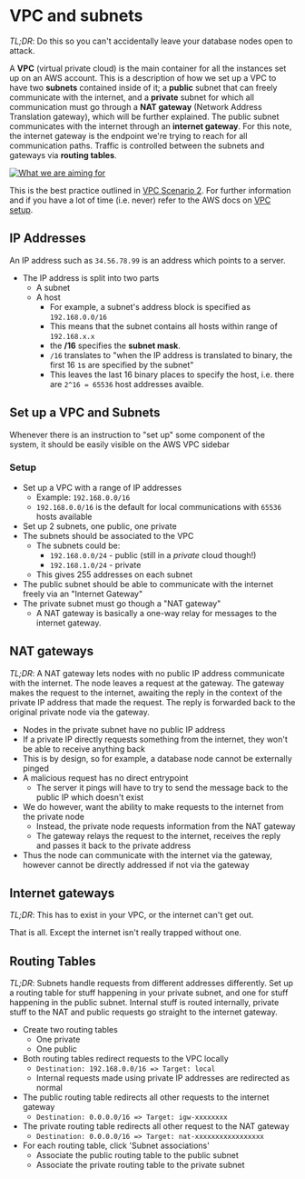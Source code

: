 # VPC and subnets

_TL;DR_: Do this so you can't accidentally leave your database nodes open to attack.

A **VPC** (virtual private cloud) is the main container for all the instances set up on an AWS account.
This is a description of how we set up a VPC to have two **subnets** contained inside of it;
a **public** subnet that can freely communicate with the internet, and a **private** subnet
for which all communication must go through a **NAT gateway** (Network Address Translation gateway), which will be further explained.
The public subnet communicates with the internet through an **internet gateway**.
For this note, the internet gateway is the endpoint we're trying to reach for all communication paths.
Traffic is controlled between the subnets and gateways via **routing tables**.

[![What we are aiming for](http://docs.aws.amazon.com/AmazonVPC/latest/UserGuide/images/nat-gateway-diagram.png)](http://docs.aws.amazon.com/AmazonVPC/latest/UserGuide/VPC_Scenario2.html)

This is the best practice outlined in [VPC Scenario 2](http://docs.aws.amazon.com/AmazonVPC/latest/UserGuide/VPC_Scenario2.html). For further information and if you have a lot of time (i.e. never) refer to the AWS docs on [VPC setup](http://docs.aws.amazon.com/AmazonVPC/latest/UserGuide/VPC_Introduction.html).

## IP Addresses

An IP address such as `34.56.78.99` is an address which points to a server.

 - The IP address is split into two parts
   - A subnet
   - A host
     - For example, a subnet's address block is specified as `192.168.0.0/16`
     - This means that the subnet contains all hosts within range of `192.168.x.x`
     - the **/16** specifies the **subnet mask**.
     - `/16` translates to "when the IP address is translated to binary, the first
     16 `1`s are specified by the subnet"
     - This leaves the last 16 binary places to specify the host, i.e. there are
     `2^16 = 65536` host addresses avaible.

## Set up a VPC and Subnets

Whenever there is an instruction to "set up" some component of the system, it
should be easily visible on the AWS VPC sidebar

### Setup

 - Set up a VPC with a range of IP addresses
   - Example: `192.168.0.0/16`
   - `192.168.0.0/16` is the default for local communications with `65536` hosts available
 - Set up 2 subnets, one public, one private
 - The subnets should be associated to the VPC
   - The subnets could be:
      - `192.168.0.0/24` - public (still in a _private_ cloud though!)
      - `192.168.1.0/24` - private
   - This gives 255 addresses on each subnet
 - The public subnet should be able to communicate with the internet freely via an "Internet Gateway"
 - The private subnet must go though a "NAT gateway"
   - A NAT gateway is basically a one-way relay for messages to the internet gateway.

## NAT gateways

_TL;DR_: A NAT gateway lets nodes with no public IP address communicate with the internet.
The node leaves a request at the gateway.  The gateway makes the request to the internet,
awaiting the reply in the context of the private IP address that made the request.
The reply is forwarded back to the original private node via the gateway.

 - Nodes in the private subnet have no public IP address
 - If a private IP directly requests something from the internet, they won't be able to receive anything back
 - This is by design, so for example, a database node cannot be externally pinged
 - A malicious request has no direct entrypoint
   - The server it pings will have to try to send the message back to the public IP which doesn't exist
 - We do however, want the ability to make requests to the internet from the private node
   - Instead, the private node requests information from the NAT gateway
   - The gateway relays the request to the internet, receives the reply and passes it back to the private address
 - Thus the node can communicate with the internet via the gateway, however cannot be directly addressed if not via the gateway

## Internet gateways

_TL;DR_: This has to exist in your VPC, or the internet can't get out.

That is all. Except the internet isn't really trapped without one.

## Routing Tables

_TL;DR_: Subnets handle requests from different addresses differently.  Set up
a routing table for stuff happening in your private subnet, and one for stuff
happening in the public subnet.  Internal stuff is routed internally, private
stuff to the NAT and public requests go straight to the internet gateway.

 - Create two routing tables
   - One private
   - One public
 - Both routing tables redirect requests to the VPC locally
   - `Destination: 192.168.0.0/16 => Target: local`
   - Internal requests made using private IP addresses are redirected as normal
 - The public routing table redirects all other requests to the internet gateway
   - `Destination: 0.0.0.0/16 => Target: igw-xxxxxxxx`
 - The private routing table redirects all other request to the NAT gateway
   - `Destination: 0.0.0.0/16 => Target: nat-xxxxxxxxxxxxxxxxx`
 - For each routing table, click 'Subnet associations'
   - Associate the public routing table to the public subnet
   - Associate the private routing table to the private subnet
